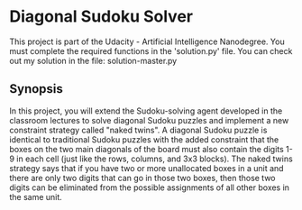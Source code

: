 # Diagonal Sudoku Solver

This project is part of the Udacity - Artificial Intelligence Nanodegree. 
You must complete the required functions in the 'solution.py' file.
You can check out my solution in the file: solution-master.py


## Synopsis

In this project, you will extend the Sudoku-solving agent developed in the classroom lectures to solve diagonal Sudoku puzzles and implement a new constraint strategy called "naked twins". A diagonal Sudoku puzzle is identical to traditional Sudoku puzzles with the added constraint that the boxes on the two main diagonals of the board must also contain the digits 1-9 in each cell (just like the rows, columns, and 3x3 blocks). The naked twins strategy says that if you have two or more unallocated boxes in a unit and there are only two digits that can go in those two boxes, then those two digits can be eliminated from the possible assignments of all other boxes in the same unit.


